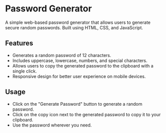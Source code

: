 # Password Generator

A simple web-based password generator that allows users to generate secure random passwords. Built using HTML, CSS, and JavaScript.

## Features
- Generates a random password of 12 characters.
- Includes uppercase, lowercase, numbers, and special characters.
- Allows users to copy the generated password to the clipboard with a single click.
- Responsive design for better user experience on mobile devices.

## Usage
- Click on the "Generate Password" button to generate a random password.
- Click on the copy icon next to the generated password to copy it to your clipboard.
- Use the password wherever you need.
